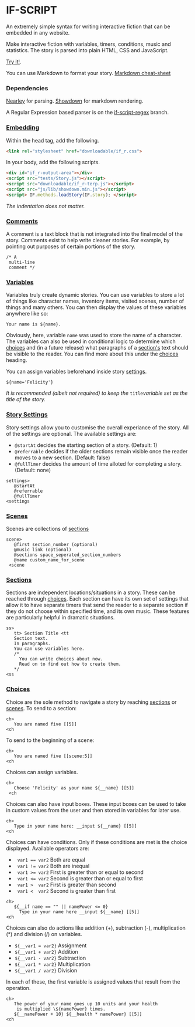# IF-SCRIPT
An extremely simple syntax for writing interactive fiction that can be embedded in any website.

Make interactive fiction with variables, timers, conditions, music and statistics. The story is parsed into plain HTML, CSS and JavaScript.

[Try it!](https://plytonrexus.github.io/if-script/).

You can use Markdown to format your story. [Markdown cheat-sheet](https://www.markdownguide.org/cheat-sheet/)

### Dependencies
[Nearley](https://github.com/kach/nearley) for parsing.
[Showdown](https://github.com/showdownjs/showdown) for markdown rendering.

A Regular Expression based parser is on the [if-script-regex](https://github.com/PlytonRexus/if-script/tree/if-script-regex) branch.

### [Embedding](#embed-scripts)

Within the head tag, add the following.

```html
<link rel="stylesheet" href="downloadable/if_r.css">
```

In your body, add the following scripts.

```html
<div id="if_r-output-area"></div>
<script src="tests/Story.js"></script>
<script src="downloadable/if_r-terp.js"></script>
<script src="js/lib/showdown.min.js"></script>
<script> IF.methods.loadStory(IF.story); </script>
```

*The indentation does not matter.*

### [Comments](#comment-syntax)

A comment is a text block that is not integrated into the final model of the story. Comments exist to help write cleaner stories. For example, by pointing out purposes of certain portions of the story.
```
/* A
 multi-line
 comment */
 ```

### [Variables](#variable-syntax)

Variables truly create dynamic stories. You can use variables to store a lot of things like character names, inventory items, visited scenes, number of things and many others. You can then display the values of these variables anywhere like so:
```
Your name is ${name}.
```
Obviously, here, variable `name` was used to store the name of a character.
 The variables can also be used in conditional logic to determine which [choices](#choice-syntax) and (in a future release) what paragraphs of a [section's](#section-syntax) text should be visible to the reader. You can find more about this under the [choices](#choice-syntax) heading.

You can assign variables beforehand inside story [settings](#settings-syntax).

```
${name='Felicity'}
```

 *It is recommended (albeit not required) to keep the* `title`*variable set as the title of the story.*

### [Story Settings](#settings-syntax)

Story settings allow you to customise the overall experiance of the story. All of the settings are optional. The available settings are:

-   `@startAt` decides the starting section of a story. (Default: 1)
-   `@referrable` decides if the older sections remain visible once the reader moves to a new section. (Default: false)
-   `@fullTimer` decides the amount of time alloted for completing a story. (Default: none)
```
settings>
   @startAt
   @referrable
   @fullTimer
<settings
```

### [Scenes](#scene-syntax)

Scenes are collections of [sections](#scene-syntax)
```
scene>
   @first section_number (optional)
   @music link (optional)
   @sections space_seperated_section_numbers
   @name custom_name_for_scene
 <scene
````
### [Sections](#section-syntax)

Sections are independent locations/situations in a story. These can be reached through [choices](#choice-syntax). Each section can have its own set of settings that allow it to have separate timers that send the reader to a separate section if they do not choose within specified time, and its own music. These features are particularly helpful in dramatic situations.
```
ss>
   tt> Section Title <tt
   Section text.
   In paragraphs.
   You can use variables here.
   /*
     You can write choices about now.
     Read on to find out how to create them.
   */
<ss
```
### [Choices](#choice-syntax)

Choice are the sole method to navigate a story by reaching [sections](#section-syntax) or [scenes](#scene-syntax). To send to a section:
```
ch>
   You are named five [[5]]
<ch
```
To send to the beginning of a scene:
```
ch>
   You are named five [[scene:5]]
<ch
```
Choices can assign variables.
```
ch>
   Choose 'Felicity' as your name ${__name} [[5]]
 <ch
```
Choices can also have input boxes. These input boxes can be used to take in custom values from the user and then stored in variables for later use.
```
ch>
   Type in your name here: __input ${__name} [[5]]
<ch
```
Choices can have conditions. Only if these conditions are met is the choice displayed. Available operators are:

-   ` var1 == var2`   Both are equal
-   ` var1 != var2`   Both are inequal
-   ` var1 >= var2`   First is greater than or equal to second
-   ` var1 <= var2`   Second is greater than or equal to first
-   ` var1 >  var2`   First is greater than second
-   ` var1 <  var2`   Second is greater than first
```
ch>
   ${__if name == "" || namePower <= 0}
     Type in your name here __input ${__name} [[5]]
<ch
```
Choices can also do actions like addition (+), subtraction (-), multiplication (\*) and division (/) on variables.

- `${__var1 = var2}` Assignment
- `${__var1 + var2}` Addition
- `${__var1 - var2}` Subtraction
- `${__var1 * var2}` Multiplication
- `${__var1 / var2}` Division

In each of these, the first variable is assigned values that result from the operation.
```
ch>
   The power of your name goes up 10 units and your health 
    is multiplied \${namePower} times.
   ${__namePower + 10} ${__health * namePower} [[5]]
<ch
```